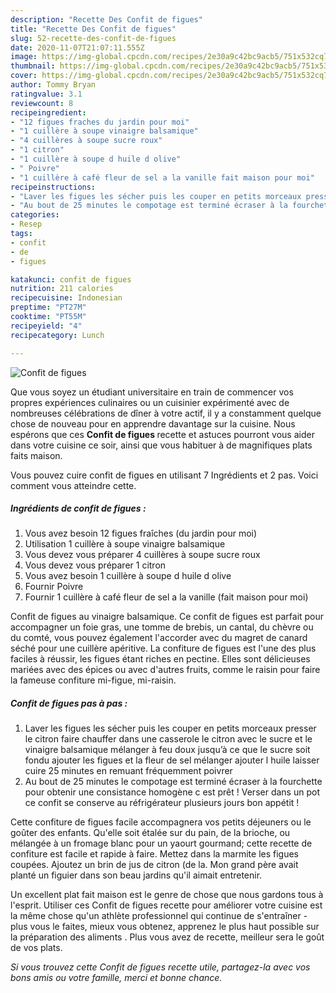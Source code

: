 ```yaml
---
description: "Recette Des Confit de figues"
title: "Recette Des Confit de figues"
slug: 52-recette-des-confit-de-figues
date: 2020-11-07T21:07:11.555Z
image: https://img-global.cpcdn.com/recipes/2e30a9c42bc9acb5/751x532cq70/confit-de-figues-photo-principale-de-la-recette.jpg
thumbnail: https://img-global.cpcdn.com/recipes/2e30a9c42bc9acb5/751x532cq70/confit-de-figues-photo-principale-de-la-recette.jpg
cover: https://img-global.cpcdn.com/recipes/2e30a9c42bc9acb5/751x532cq70/confit-de-figues-photo-principale-de-la-recette.jpg
author: Tommy Bryan
ratingvalue: 3.1
reviewcount: 8
recipeingredient:
- "12 figues fraches du jardin pour moi"
- "1 cuillère à soupe vinaigre balsamique"
- "4 cuillères à soupe sucre roux"
- "1 citron"
- "1 cuillère à soupe d huile d olive"
- " Poivre"
- "1 cuillère à café fleur de sel a la vanille fait maison pour moi"
recipeinstructions:
- "Laver les figues les sécher puis les couper en petits morceaux presser le citron faire chauffer dans une casserole le citron avec le sucre et le vinaigre balsamique mélanger à feu doux jusqu’à ce que le sucre soit fondu ajouter les figues et la fleur de sel mélanger ajouter l huile laisser cuire 25 minutes en remuant fréquemment poivrer"
- "Au bout de 25 minutes le compotage est terminé écraser à la fourchette pour obtenir une consistance homogène c est prêt ! Verser dans un pot ce confit se conserve au réfrigérateur plusieurs jours bon appétit !"
categories:
- Resep
tags:
- confit
- de
- figues

katakunci: confit de figues 
nutrition: 211 calories
recipecuisine: Indonesian
preptime: "PT27M"
cooktime: "PT55M"
recipeyield: "4"
recipecategory: Lunch

---
```



![Confit de figues](https://img-global.cpcdn.com/recipes/2e30a9c42bc9acb5/751x532cq70/confit-de-figues-photo-principale-de-la-recette.jpg)

Que vous soyez un étudiant universitaire en train de commencer vos propres expériences culinaires ou un cuisinier expérimenté avec de nombreuses célébrations de dîner à votre actif, il y a constamment quelque chose de nouveau pour en apprendre davantage sur la cuisine. Nous espérons que ces <strong> Confit de figues </strong> recette et astuces pourront vous aider dans votre cuisine ce soir, ainsi que vous habituer à de magnifiques plats faits maison.

<!--inarticleads1-->

Vous pouvez cuire confit de figues en utilisant 7 Ingrédients et 2 pas. Voici comment vous atteindre cette.

##### Ingrédients de confit de figues :

1. Vous avez besoin 12 figues fraîches (du jardin pour moi)
1. Utilisation 1 cuillère à soupe vinaigre balsamique
1. Vous devez vous préparer 4 cuillères à soupe sucre roux
1. Vous devez vous préparer 1 citron
1. Vous avez besoin 1 cuillère à soupe d huile d olive
1. Fournir  Poivre
1. Fournir 1 cuillère à café fleur de sel a la vanille (fait maison pour moi)


Confit de figues au vinaigre balsamique. Ce confit de figues est parfait pour accompagner un foie gras, une tomme de brebis, un cantal, du chèvre ou du comté, vous pouvez également l&#39;accorder avec du magret de canard séché pour une cuillère apéritive. La confiture de figues est l&#39;une des plus faciles à réussir, les figues étant riches en pectine. Elles sont délicieuses mariées avec des épices ou avec d&#39;autres fruits, comme le raisin pour faire la fameuse confiture mi-figue, mi-raisin. 

<!--inarticleads2-->

##### Confit de figues pas à pas :

1. Laver les figues les sécher puis les couper en petits morceaux presser le citron faire chauffer dans une casserole le citron avec le sucre et le vinaigre balsamique mélanger à feu doux jusqu’à ce que le sucre soit fondu ajouter les figues et la fleur de sel mélanger ajouter l huile laisser cuire 25 minutes en remuant fréquemment poivrer
1. Au bout de 25 minutes le compotage est terminé écraser à la fourchette pour obtenir une consistance homogène c est prêt ! Verser dans un pot ce confit se conserve au réfrigérateur plusieurs jours bon appétit !


Cette confiture de figues facile accompagnera vos petits déjeuners ou le goûter des enfants. Qu&#39;elle soit étalée sur du pain, de la brioche, ou mélangée à un fromage blanc pour un yaourt gourmand; cette recette de confiture est facile et rapide à faire. Mettez dans la marmite les figues coupées. Ajoutez un brin de jus de citron (de la. Mon grand père avait planté un figuier dans son beau jardins qu&#39;il aimait entretenir. 

<!--inarticleads1-->

<p>
Un excellent plat fait maison est le genre de chose que nous gardons tous à l'esprit. Utiliser ces Confit de figues recette pour améliorer votre cuisine est la même chose qu'un athlète professionnel qui continue de s'entraîner - plus vous le faites, mieux vous obtenez, apprenez le plus haut possible sur la préparation des aliments . Plus vous avez de recette, meilleur sera le goût de vos plats.
</p>

<p>
<i>Si vous trouvez cette Confit de figues recette utile, partagez-la avec vos bons amis ou votre famille, merci et bonne chance.</i>
</p>
